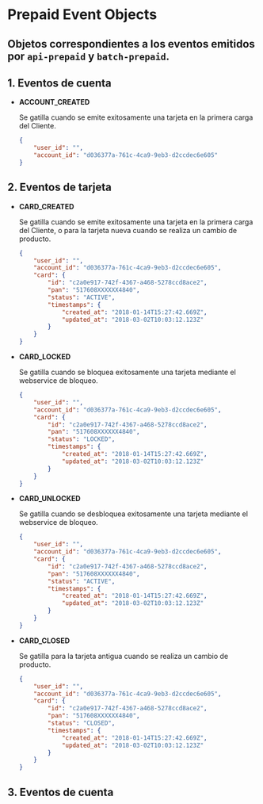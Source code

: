 # Prepaid Event Objects
## Objetos correspondientes a los eventos emitidos por `api-prepaid` y `batch-prepaid`.

## 1. Eventos de cuenta
* __ACCOUNT_CREATED__

    Se gatilla cuando se emite exitosamente una tarjeta en la primera carga del Cliente.

    ```json
    {
        "user_id": "",
        "account_id": "d036377a-761c-4ca9-9eb3-d2ccdec6e605"
    }
    ```
## 2. Eventos de tarjeta
* __CARD_CREATED__

    Se gatilla cuando se emite exitosamente una tarjeta en la primera carga del Cliente, o para la tarjeta nueva cuando se realiza un cambio de producto.

    ```json
    {
        "user_id": "",
        "account_id": "d036377a-761c-4ca9-9eb3-d2ccdec6e605",
        "card": {
            "id": "c2a0e917-742f-4367-a468-5278ccd8ace2",
            "pan": "517608XXXXXX4840",
            "status": "ACTIVE", 
            "timestamps": {
                "created_at": "2018-01-14T15:27:42.669Z",
                "updated_at": "2018-03-02T10:03:12.123Z"
            }
        }
    }
    ```
* __CARD_LOCKED__
    
    Se gatilla cuando se bloquea exitosamente una tarjeta mediante el webservice de bloqueo.

    ```json
    {
        "user_id": "",
        "account_id": "d036377a-761c-4ca9-9eb3-d2ccdec6e605",
        "card": {
            "id": "c2a0e917-742f-4367-a468-5278ccd8ace2",
            "pan": "517608XXXXXX4840",
            "status": "LOCKED", 
            "timestamps": {
                "created_at": "2018-01-14T15:27:42.669Z",
                "updated_at": "2018-03-02T10:03:12.123Z"
            }
        }
    }
    ```
* __CARD_UNLOCKED__
    
    Se gatilla cuando se desbloquea exitosamente una tarjeta mediante el webservice de bloqueo.

    ```json
    {
        "user_id": "",
        "account_id": "d036377a-761c-4ca9-9eb3-d2ccdec6e605",
        "card": {
            "id": "c2a0e917-742f-4367-a468-5278ccd8ace2",
            "pan": "517608XXXXXX4840",
            "status": "ACTIVE", 
            "timestamps": {
                "created_at": "2018-01-14T15:27:42.669Z",
                "updated_at": "2018-03-02T10:03:12.123Z"
            }
        }
    }
    ```
* __CARD_CLOSED__
    
    Se gatilla para la tarjeta antigua cuando se realiza un cambio de producto.

    ```json
    {
        "user_id": "",
        "account_id": "d036377a-761c-4ca9-9eb3-d2ccdec6e605",
        "card": {
            "id": "c2a0e917-742f-4367-a468-5278ccd8ace2",
            "pan": "517608XXXXXX4840",
            "status": "CLOSED", 
            "timestamps": {
                "created_at": "2018-01-14T15:27:42.669Z",
                "updated_at": "2018-03-02T10:03:12.123Z"
            }
        }
    }
    ```
## 3. Eventos de cuenta
